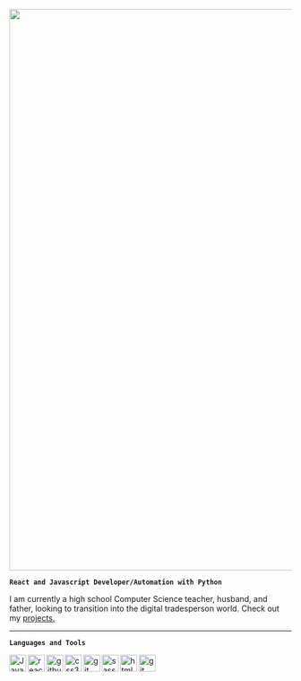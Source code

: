 [<img src="https://user-images.githubusercontent.com/41302034/209915796-08d1a05b-881c-442a-ac64-74f44d6cb44d.svg" width="1000"/>](https://celalkincross.github.io/)

**`React and Javascript Developer/Automation with Python`**

I am currently a high school Computer Science teacher, husband, and father, looking to transition into the digital tradesperson world. Check out my [projects.](https://celalkincross.github.io/)
<hr>

**`Languages and Tools`**

<img align="left" alt="JavaScript" width="30px" src="https://user-images.githubusercontent.com/41302034/209919462-e36f6c53-e86b-4287-8eb0-1da704db172b.svg" style="max-width: 100%;">
<img align="left" alt="react" width="30px" src="https://user-images.githubusercontent.com/41302034/209920784-3703988a-14e1-46d4-8a19-e40fe9b74cdd.svg" style="max-width: 100%;">
<img align="left" alt="github" width="30px" src="https://user-images.githubusercontent.com/41302034/209923245-d43fd6b5-edc3-41d7-8866-69e63f51824d.svg" style="max-width: 100%;">
<img align="left" alt="css3" width="30px" src="https://user-images.githubusercontent.com/41302034/209922172-ea15a023-7a09-4f30-b2af-6cf7bb8fac66.svg" style="max-width: 100%;">
<img align="left" alt="git" width="30px" src="https://user-images.githubusercontent.com/41302034/209922246-15d72909-28c8-4429-9137-98ac615ffd45.svg" style="max-width: 100%;">
<img align="left" alt="sass" width="30px" src="https://user-images.githubusercontent.com/41302034/209922394-f9cd7a0c-8ae0-41e9-930f-d4d24c5c242e.svg" style="max-width: 100%;">
<img align="left" alt="html" width="30px" src="https://user-images.githubusercontent.com/41302034/209922507-923c42df-e010-462d-a1fc-b0775cdbaa8a.svg" style="max-width: 100%;">
<img align="left" alt="git" width="30px" src="https://user-images.githubusercontent.com/41302034/209923320-a02990ab-4d38-4b1d-8554-4979257e1a23.svg" style="max-width: 100%;">




<!--
**CelalKincross/CelalKincross** is a _special_ ✨ repository because its `README.md` (this file) appears on your GitHub profile.

Here are some ideas to get you started:

- 🔭 I’m currently working on ...
- 🌱 I’m currently learning ...
- 👯 I’m looking to collaborate on ...
- 🤔 I’m looking for help with ...
- 💬 Ask me about ...
- 📫 How to reach me: ...
- 😄 Pronouns: ...
- ⚡ Fun fact: ...
-->
